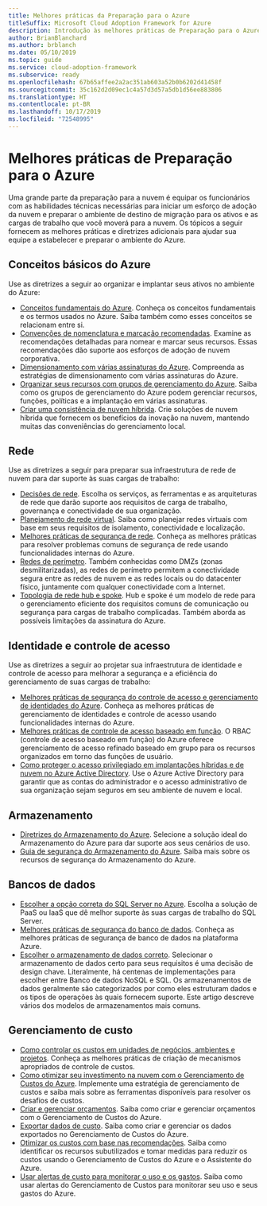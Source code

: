 ```yaml
---
title: Melhores práticas da Preparação para o Azure
titleSuffix: Microsoft Cloud Adoption Framework for Azure
description: Introdução às melhores práticas de Preparação para o Azure
author: BrianBlanchard
ms.author: brblanch
ms.date: 05/10/2019
ms.topic: guide
ms.service: cloud-adoption-framework
ms.subservice: ready
ms.openlocfilehash: 67b65affee2a2ac351ab603a52b0b6202d41458f
ms.sourcegitcommit: 35c162d2d09ec1c4a57d3d57a5db1d56ee883806
ms.translationtype: HT
ms.contentlocale: pt-BR
ms.lasthandoff: 10/17/2019
ms.locfileid: "72548995"
---
```

# <a name="best-practices-for-azure-readiness"></a>Melhores práticas de Preparação para o Azure

Uma grande parte da preparação para a nuvem é equipar os funcionários com as habilidades técnicas necessárias para iniciar um esforço de adoção da nuvem e preparar o ambiente de destino de migração para os ativos e as cargas de trabalho que você moverá para a nuvem. Os tópicos a seguir fornecem as melhores práticas e diretrizes adicionais para ajudar sua equipe a estabelecer e preparar o ambiente do Azure.

## <a name="azure-fundamentals"></a>Conceitos básicos do Azure

Use as diretrizes a seguir ao organizar e implantar seus ativos no ambiente do Azure:

- [Conceitos fundamentais do Azure](../considerations/fundamental-concepts.md). Conheça os conceitos fundamentais e os termos usados no Azure. Saiba também como esses conceitos se relacionam entre si.
- [Convenções de nomenclatura e marcação recomendadas](../considerations/naming-and-tagging.md). Examine as recomendações detalhadas para nomear e marcar seus recursos. Essas recomendações dão suporte aos esforços de adoção de nuvem corporativa.
- [Dimensionamento com várias assinaturas do Azure](../considerations/scaling-subscriptions.md). Compreenda as estratégias de dimensionamento com várias assinaturas do Azure.
- [Organizar seus recursos com grupos de gerenciamento do Azure](https://docs.microsoft.com/azure/governance/management-groups/?toc=https://docs.microsoft.com/azure/cloud-adoption-framework/toc.json&bc=https://docs.microsoft.com/azure/cloud-adoption-framework/_bread/toc.json). Saiba como os grupos de gerenciamento do Azure podem gerenciar recursos, funções, políticas e a implantação em várias assinaturas.
- [Criar uma consistência de nuvem híbrida](../../infrastructure/misc/hybrid-consistency.md). Crie soluções de nuvem híbrida que fornecem os benefícios da inovação na nuvem, mantendo muitas das conveniências do gerenciamento local.

## <a name="networking"></a>Rede

Use as diretrizes a seguir para preparar sua infraestrutura de rede de nuvem para dar suporte às suas cargas de trabalho:

- [Decisões de rede](../considerations/network-decisions.md). Escolha os serviços, as ferramentas e as arquiteturas de rede que darão suporte aos requisitos de carga de trabalho, governança e conectividade de sua organização.
- [Planejamento de rede virtual](https://docs.microsoft.com/azure/virtual-network/virtual-network-vnet-plan-design-arm?toc=https://docs.microsoft.com/azure/cloud-adoption-framework/toc.json&bc=https://docs.microsoft.com/azure/cloud-adoption-framework/_bread/toc.json). Saiba como planejar redes virtuais com base em seus requisitos de isolamento, conectividade e localização.
- [Melhores práticas de segurança de rede](https://docs.microsoft.com/azure/security/azure-security-network-security-best-practices?toc=https://docs.microsoft.com/azure/cloud-adoption-framework/toc.json&bc=https://docs.microsoft.com/azure/cloud-adoption-framework/_bread/toc.json). Conheça as melhores práticas para resolver problemas comuns de segurança de rede usando funcionalidades internas do Azure.
- [Redes de perímetro](./perimeter-networks.md). Também conhecidas como DMZs (zonas desmilitarizadas), as redes de perímetro permitem a conectividade segura entre as redes de nuvem e as redes locais ou do datacenter físico, juntamente com qualquer conectividade com a Internet.
- [Topologia de rede hub e spoke](./hub-spoke-network-topology.md). Hub e spoke é um modelo de rede para o gerenciamento eficiente dos requisitos comuns de comunicação ou segurança para cargas de trabalho complicadas. Também aborda as possíveis limitações da assinatura do Azure.

## <a name="identity-and-access-control"></a>Identidade e controle de acesso

Use as diretrizes a seguir ao projetar sua infraestrutura de identidade e controle de acesso para melhorar a segurança e a eficiência do gerenciamento de suas cargas de trabalho:

- [Melhores práticas de segurança do controle de acesso e gerenciamento de identidades do Azure](https://docs.microsoft.com/azure/security/azure-security-identity-management-best-practices?toc=https://docs.microsoft.com/azure/cloud-adoption-framework/toc.json&bc=https://docs.microsoft.com/azure/cloud-adoption-framework/_bread/toc.json). Conheça as melhores práticas de gerenciamento de identidades e controle de acesso usando funcionalidades internas do Azure.
- [Melhores práticas de controle de acesso baseado em função](./roles.md). O RBAC (controle de acesso baseado em função) do Azure oferece gerenciamento de acesso refinado baseado em grupo para os recursos organizados em torno das funções de usuário.
- [Como proteger o acesso privilegiado em implantações híbridas e de nuvem no Azure Active Directory](https://docs.microsoft.com/azure/active-directory/users-groups-roles/directory-admin-roles-secure?toc=https://docs.microsoft.com/azure/cloud-adoption-framework/toc.json&bc=https://docs.microsoft.com/azure/cloud-adoption-framework/_bread/toc.json). Use o Azure Active Directory para garantir que as contas do administrador e o acesso administrativo de sua organização sejam seguros em seu ambiente de nuvem e local.

## <a name="storage"></a>Armazenamento

- [Diretrizes do Armazenamento do Azure](../considerations/storage-guidance.md). Selecione a solução ideal do Armazenamento do Azure para dar suporte aos seus cenários de uso.
- [Guia de segurança do Armazenamento do Azure](https://docs.microsoft.com/azure/storage/common/storage-security-guide?toc=https://docs.microsoft.com/azure/cloud-adoption-framework/toc.json&bc=https://docs.microsoft.com/azure/cloud-adoption-framework/_bread/toc.json). Saiba mais sobre os recursos de segurança do Armazenamento do Azure.

## <a name="databases"></a>Bancos de dados

- [Escolher a opção correta do SQL Server no Azure](https://docs.microsoft.com/azure/sql-database/sql-database-paas-vs-sql-server-iaas?toc=https://docs.microsoft.com/azure/cloud-adoption-framework/toc.json&bc=https://docs.microsoft.com/azure/cloud-adoption-framework/_bread/toc.json). Escolha a solução de PaaS ou IaaS que dê melhor suporte às suas cargas de trabalho do SQL Server.
- [Melhores práticas de segurança do banco de dados](https://docs.microsoft.com/azure/security/azure-database-security-best-practices?toc=https://docs.microsoft.com/azure/cloud-adoption-framework/toc.json&bc=https://docs.microsoft.com/azure/cloud-adoption-framework/_bread/toc.json). Conheça as melhores práticas de segurança de banco de dados na plataforma Azure.
- [Escolher o armazenamento de dados correto](https://docs.microsoft.com/azure/architecture/guide/technology-choices/data-store-overview). Selecionar o armazenamento de dados certo para seus requisitos é uma decisão de design chave. Literalmente, há centenas de implementações para escolher entre Banco de dados NoSQL e SQL. Os armazenamentos de dados geralmente são categorizados por como eles estruturam dados e os tipos de operações às quais fornecem suporte. Este artigo descreve vários dos modelos de armazenamentos mais comuns.

## <a name="cost-management"></a>Gerenciamento de custo

- [Como controlar os custos em unidades de negócios, ambientes e projetos](./track-costs.md). Conheça as melhores práticas de criação de mecanismos apropriados de controle de custos.
- [Como otimizar seu investimento na nuvem com o Gerenciamento de Custos do Azure](https://docs.microsoft.com/azure/cost-management/cost-mgt-best-practices?toc=https://docs.microsoft.com/azure/cloud-adoption-framework/toc.json&bc=https://docs.microsoft.com/azure/cloud-adoption-framework/_bread/toc.json). Implemente uma estratégia de gerenciamento de custos e saiba mais sobre as ferramentas disponíveis para resolver os desafios de custos.
- [Criar e gerenciar orçamentos](https://docs.microsoft.com/azure/cost-management/tutorial-acm-create-budgets?toc=https://docs.microsoft.com/azure/cloud-adoption-framework/toc.json&bc=https://docs.microsoft.com/azure/cloud-adoption-framework/_bread/toc.json). Saiba como criar e gerenciar orçamentos com o Gerenciamento de Custos do Azure.
- [Exportar dados de custo](https://docs.microsoft.com/azure/cost-management/tutorial-export-acm-data?toc=https://docs.microsoft.com/azure/cloud-adoption-framework/toc.json&bc=https://docs.microsoft.com/azure/cloud-adoption-framework/_bread/toc.json). Saiba como criar e gerenciar os dados exportados no Gerenciamento de Custos do Azure.
- [Otimizar os custos com base nas recomendações](https://docs.microsoft.com/azure/cost-management/tutorial-acm-opt-recommendations?toc=https://docs.microsoft.com/azure/cloud-adoption-framework/toc.json&bc=https://docs.microsoft.com/azure/cloud-adoption-framework/_bread/toc.json). Saiba como identificar os recursos subutilizados e tomar medidas para reduzir os custos usando o Gerenciamento de Custos do Azure e o Assistente do Azure.
- [Usar alertas de custo para monitorar o uso e os gastos](https://docs.microsoft.com/azure/cost-management/cost-mgt-alerts-monitor-usage-spending?toc=https://docs.microsoft.com/azure/cloud-adoption-framework/toc.json&bc=https://docs.microsoft.com/azure/cloud-adoption-framework/_bread/toc.json). Saiba como usar alertas do Gerenciamento de Custos para monitorar seu uso e seus gastos do Azure.
